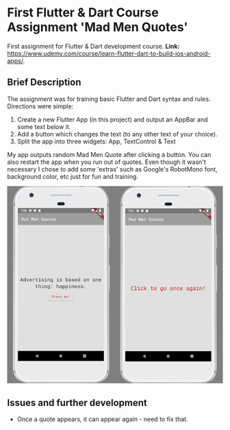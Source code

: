 # First Flutter & Dart Course Assignment 'Mad Men Quotes'

First assignment for Flutter & Dart development course.
**Link:** https://www.udemy.com/course/learn-flutter-dart-to-build-ios-android-apps/.

## Brief Description

The assignment was for training basic Flutter and Dart syntax and rules. Directions were simple:
1. Create a new Flutter App (in this project) and output an AppBar and some text below it.
2. Add a button which changes the text (to any other text of your choice).
3. Split the app into three widgets: App, TextControl & Text

My app outputs random Mad Men Quote after clicking a button. You can also restart the app when you
run out of quotes. Even though it wasn't necessary I chose to add some 'extras' such as Google's
RobotMono font, background color, etc just for fun and training.

![](lib/Screenshot1.png)

## Issues and further development

* Once a quote appears, it can appear again - need to fix that.





